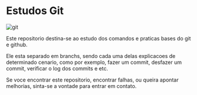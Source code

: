 # Estudos Git

![git](https://imgur.com/nVwdfZv)

Este repositorio destina-se ao estudo dos comandos e praticas bases do git e github.

Ele esta separado em branchs, sendo cada uma delas explicacoes de determinado cenario, como por exemplo, fazer um commit, desfazer um commit, verificar o log dos commits e etc.

Se voce encontrar este repositorio, encontrar falhas, ou queira apontar melhorias, sinta-se a vontade para entrar em contato.
